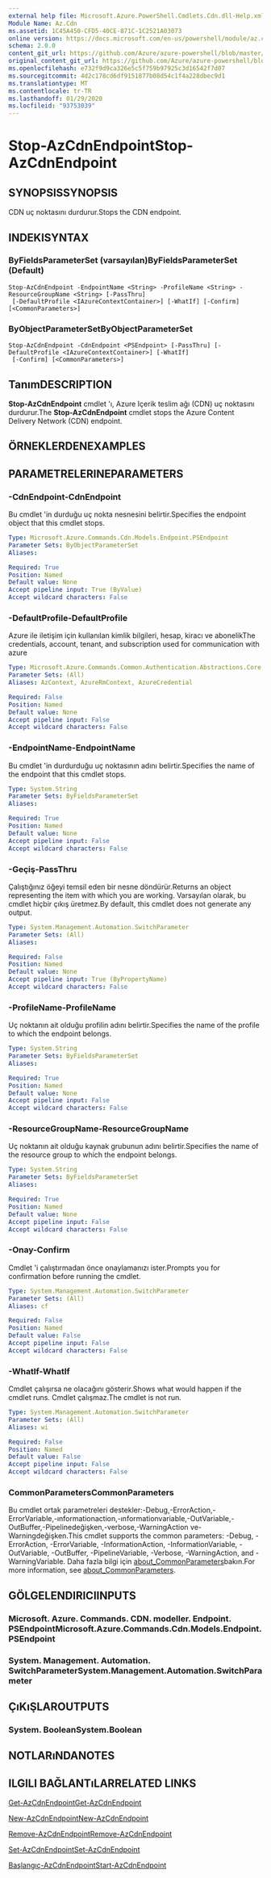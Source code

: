 ```yaml
---
external help file: Microsoft.Azure.PowerShell.Cmdlets.Cdn.dll-Help.xml
Module Name: Az.Cdn
ms.assetid: 1C45A450-CFD5-40CE-871C-1C2521A03073
online version: https://docs.microsoft.com/en-us/powershell/module/az.cdn/stop-azcdnendpoint
schema: 2.0.0
content_git_url: https://github.com/Azure/azure-powershell/blob/master/src/Cdn/Cdn/help/Stop-AzCdnEndpoint.md
original_content_git_url: https://github.com/Azure/azure-powershell/blob/master/src/Cdn/Cdn/help/Stop-AzCdnEndpoint.md
ms.openlocfilehash: e732f9d9ca326e5c5f759b97925c3d16542f7d07
ms.sourcegitcommit: 4d2c178cd6df9151877b08d54c1f4a228dbec9d1
ms.translationtype: MT
ms.contentlocale: tr-TR
ms.lasthandoff: 01/29/2020
ms.locfileid: "93753039"
---
```

# <span data-ttu-id="5c089-101">Stop-AzCdnEndpoint</span><span class="sxs-lookup"><span data-stu-id="5c089-101">Stop-AzCdnEndpoint</span></span>

## <span data-ttu-id="5c089-102">SYNOPSIS</span><span class="sxs-lookup"><span data-stu-id="5c089-102">SYNOPSIS</span></span>
<span data-ttu-id="5c089-103">CDN uç noktasını durdurur.</span><span class="sxs-lookup"><span data-stu-id="5c089-103">Stops the CDN endpoint.</span></span>

## <span data-ttu-id="5c089-104">INDEKI</span><span class="sxs-lookup"><span data-stu-id="5c089-104">SYNTAX</span></span>

### <span data-ttu-id="5c089-105">ByFieldsParameterSet (varsayılan)</span><span class="sxs-lookup"><span data-stu-id="5c089-105">ByFieldsParameterSet (Default)</span></span>
```
Stop-AzCdnEndpoint -EndpointName <String> -ProfileName <String> -ResourceGroupName <String> [-PassThru]
 [-DefaultProfile <IAzureContextContainer>] [-WhatIf] [-Confirm] [<CommonParameters>]
```

### <span data-ttu-id="5c089-106">ByObjectParameterSet</span><span class="sxs-lookup"><span data-stu-id="5c089-106">ByObjectParameterSet</span></span>
```
Stop-AzCdnEndpoint -CdnEndpoint <PSEndpoint> [-PassThru] [-DefaultProfile <IAzureContextContainer>] [-WhatIf]
 [-Confirm] [<CommonParameters>]
```

## <span data-ttu-id="5c089-107">Tanım</span><span class="sxs-lookup"><span data-stu-id="5c089-107">DESCRIPTION</span></span>
<span data-ttu-id="5c089-108">**Stop-AzCdnEndpoint** cmdlet 'ı, Azure Içerik teslim ağı (CDN) uç noktasını durdurur.</span><span class="sxs-lookup"><span data-stu-id="5c089-108">The **Stop-AzCdnEndpoint** cmdlet stops the Azure Content Delivery Network (CDN) endpoint.</span></span>

## <span data-ttu-id="5c089-109">ÖRNEKLERDEN</span><span class="sxs-lookup"><span data-stu-id="5c089-109">EXAMPLES</span></span>

## <span data-ttu-id="5c089-110">PARAMETRELERINE</span><span class="sxs-lookup"><span data-stu-id="5c089-110">PARAMETERS</span></span>

### <span data-ttu-id="5c089-111">-CdnEndpoint</span><span class="sxs-lookup"><span data-stu-id="5c089-111">-CdnEndpoint</span></span>
<span data-ttu-id="5c089-112">Bu cmdlet 'in durduğu uç nokta nesnesini belirtir.</span><span class="sxs-lookup"><span data-stu-id="5c089-112">Specifies the endpoint object that this cmdlet stops.</span></span>

```yaml
Type: Microsoft.Azure.Commands.Cdn.Models.Endpoint.PSEndpoint
Parameter Sets: ByObjectParameterSet
Aliases:

Required: True
Position: Named
Default value: None
Accept pipeline input: True (ByValue)
Accept wildcard characters: False
```

### <span data-ttu-id="5c089-113">-DefaultProfile</span><span class="sxs-lookup"><span data-stu-id="5c089-113">-DefaultProfile</span></span>
<span data-ttu-id="5c089-114">Azure ile iletişim için kullanılan kimlik bilgileri, hesap, kiracı ve abonelik</span><span class="sxs-lookup"><span data-stu-id="5c089-114">The credentials, account, tenant, and subscription used for communication with azure</span></span>

```yaml
Type: Microsoft.Azure.Commands.Common.Authentication.Abstractions.Core.IAzureContextContainer
Parameter Sets: (All)
Aliases: AzContext, AzureRmContext, AzureCredential

Required: False
Position: Named
Default value: None
Accept pipeline input: False
Accept wildcard characters: False
```

### <span data-ttu-id="5c089-115">-EndpointName</span><span class="sxs-lookup"><span data-stu-id="5c089-115">-EndpointName</span></span>
<span data-ttu-id="5c089-116">Bu cmdlet 'in durdurduğu uç noktasının adını belirtir.</span><span class="sxs-lookup"><span data-stu-id="5c089-116">Specifies the name of the endpoint that this cmdlet stops.</span></span>

```yaml
Type: System.String
Parameter Sets: ByFieldsParameterSet
Aliases:

Required: True
Position: Named
Default value: None
Accept pipeline input: False
Accept wildcard characters: False
```

### <span data-ttu-id="5c089-117">-Geçiş</span><span class="sxs-lookup"><span data-stu-id="5c089-117">-PassThru</span></span>
<span data-ttu-id="5c089-118">Çalıştığınız öğeyi temsil eden bir nesne döndürür.</span><span class="sxs-lookup"><span data-stu-id="5c089-118">Returns an object representing the item with which you are working.</span></span>
<span data-ttu-id="5c089-119">Varsayılan olarak, bu cmdlet hiçbir çıkış üretmez.</span><span class="sxs-lookup"><span data-stu-id="5c089-119">By default, this cmdlet does not generate any output.</span></span>

```yaml
Type: System.Management.Automation.SwitchParameter
Parameter Sets: (All)
Aliases:

Required: False
Position: Named
Default value: None
Accept pipeline input: True (ByPropertyName)
Accept wildcard characters: False
```

### <span data-ttu-id="5c089-120">-ProfileName</span><span class="sxs-lookup"><span data-stu-id="5c089-120">-ProfileName</span></span>
<span data-ttu-id="5c089-121">Uç noktanın ait olduğu profilin adını belirtir.</span><span class="sxs-lookup"><span data-stu-id="5c089-121">Specifies the name of the profile to which the endpoint belongs.</span></span>

```yaml
Type: System.String
Parameter Sets: ByFieldsParameterSet
Aliases:

Required: True
Position: Named
Default value: None
Accept pipeline input: False
Accept wildcard characters: False
```

### <span data-ttu-id="5c089-122">-ResourceGroupName</span><span class="sxs-lookup"><span data-stu-id="5c089-122">-ResourceGroupName</span></span>
<span data-ttu-id="5c089-123">Uç noktanın ait olduğu kaynak grubunun adını belirtir.</span><span class="sxs-lookup"><span data-stu-id="5c089-123">Specifies the name of the resource group to which the endpoint belongs.</span></span>

```yaml
Type: System.String
Parameter Sets: ByFieldsParameterSet
Aliases:

Required: True
Position: Named
Default value: None
Accept pipeline input: False
Accept wildcard characters: False
```

### <span data-ttu-id="5c089-124">-Onay</span><span class="sxs-lookup"><span data-stu-id="5c089-124">-Confirm</span></span>
<span data-ttu-id="5c089-125">Cmdlet 'i çalıştırmadan önce onaylamanızı ister.</span><span class="sxs-lookup"><span data-stu-id="5c089-125">Prompts you for confirmation before running the cmdlet.</span></span>

```yaml
Type: System.Management.Automation.SwitchParameter
Parameter Sets: (All)
Aliases: cf

Required: False
Position: Named
Default value: False
Accept pipeline input: False
Accept wildcard characters: False
```

### <span data-ttu-id="5c089-126">-WhatIf</span><span class="sxs-lookup"><span data-stu-id="5c089-126">-WhatIf</span></span>
<span data-ttu-id="5c089-127">Cmdlet çalışırsa ne olacağını gösterir.</span><span class="sxs-lookup"><span data-stu-id="5c089-127">Shows what would happen if the cmdlet runs.</span></span>
<span data-ttu-id="5c089-128">Cmdlet çalışmaz.</span><span class="sxs-lookup"><span data-stu-id="5c089-128">The cmdlet is not run.</span></span>

```yaml
Type: System.Management.Automation.SwitchParameter
Parameter Sets: (All)
Aliases: wi

Required: False
Position: Named
Default value: False
Accept pipeline input: False
Accept wildcard characters: False
```

### <span data-ttu-id="5c089-129">CommonParameters</span><span class="sxs-lookup"><span data-stu-id="5c089-129">CommonParameters</span></span>
<span data-ttu-id="5c089-130">Bu cmdlet ortak parametreleri destekler:-Debug,-ErrorAction,-ErrorVariable,-ınformationaction,-ınformationvariable,-OutVariable,-OutBuffer,-Pipelinedeğişken,-verbose,-WarningAction ve-Warningdeğişken.</span><span class="sxs-lookup"><span data-stu-id="5c089-130">This cmdlet supports the common parameters: -Debug, -ErrorAction, -ErrorVariable, -InformationAction, -InformationVariable, -OutVariable, -OutBuffer, -PipelineVariable, -Verbose, -WarningAction, and -WarningVariable.</span></span> <span data-ttu-id="5c089-131">Daha fazla bilgi için [about_CommonParameters](https://go.microsoft.com/fwlink/?LinkID=113216)bakın.</span><span class="sxs-lookup"><span data-stu-id="5c089-131">For more information, see [about_CommonParameters](https://go.microsoft.com/fwlink/?LinkID=113216).</span></span>

## <span data-ttu-id="5c089-132">GÖLGELENDIRICI</span><span class="sxs-lookup"><span data-stu-id="5c089-132">INPUTS</span></span>

### <span data-ttu-id="5c089-133">Microsoft. Azure. Commands. CDN. modeller. Endpoint. PSEndpoint</span><span class="sxs-lookup"><span data-stu-id="5c089-133">Microsoft.Azure.Commands.Cdn.Models.Endpoint.PSEndpoint</span></span>

### <span data-ttu-id="5c089-134">System. Management. Automation. SwitchParameter</span><span class="sxs-lookup"><span data-stu-id="5c089-134">System.Management.Automation.SwitchParameter</span></span>

## <span data-ttu-id="5c089-135">ÇıKıŞLAR</span><span class="sxs-lookup"><span data-stu-id="5c089-135">OUTPUTS</span></span>

### <span data-ttu-id="5c089-136">System. Boolean</span><span class="sxs-lookup"><span data-stu-id="5c089-136">System.Boolean</span></span>

## <span data-ttu-id="5c089-137">NOTLARıNDA</span><span class="sxs-lookup"><span data-stu-id="5c089-137">NOTES</span></span>

## <span data-ttu-id="5c089-138">ILGILI BAĞLANTıLAR</span><span class="sxs-lookup"><span data-stu-id="5c089-138">RELATED LINKS</span></span>

[<span data-ttu-id="5c089-139">Get-AzCdnEndpoint</span><span class="sxs-lookup"><span data-stu-id="5c089-139">Get-AzCdnEndpoint</span></span>](./Get-AzCdnEndpoint.md)

[<span data-ttu-id="5c089-140">New-AzCdnEndpoint</span><span class="sxs-lookup"><span data-stu-id="5c089-140">New-AzCdnEndpoint</span></span>](./New-AzCdnEndpoint.md)

[<span data-ttu-id="5c089-141">Remove-AzCdnEndpoint</span><span class="sxs-lookup"><span data-stu-id="5c089-141">Remove-AzCdnEndpoint</span></span>](./Remove-AzCdnEndpoint.md)

[<span data-ttu-id="5c089-142">Set-AzCdnEndpoint</span><span class="sxs-lookup"><span data-stu-id="5c089-142">Set-AzCdnEndpoint</span></span>](./Set-AzCdnEndpoint.md)

[<span data-ttu-id="5c089-143">Başlangıç-AzCdnEndpoint</span><span class="sxs-lookup"><span data-stu-id="5c089-143">Start-AzCdnEndpoint</span></span>](./Start-AzCdnEndpoint.md)


